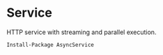 # Service

HTTP service with streaming and parallel execution.

```
Install-Package AsyncService
```
